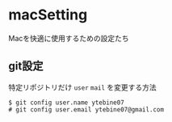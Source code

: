 # macSetting
Macを快適に使用するための設定たち

## git設定
特定リポジトリだけ `user` `mail` を変更する方法
```
$ git config user.name ytebine07
# git config user.email ytebine07@gmail.com 
```